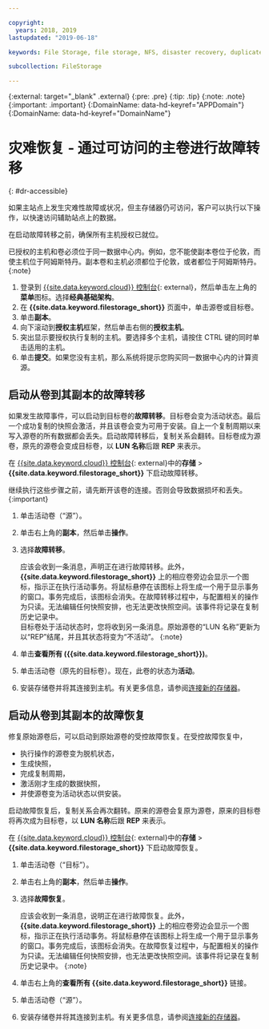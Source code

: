 ```yaml
---

copyright:
  years: 2018, 2019
lastupdated: "2019-06-18"

keywords: File Storage, file storage, NFS, disaster recovery, duplicate volume, replica volume, failover, failback,

subcollection: FileStorage

---
```

{:external: target="_blank" .external}
{:pre: .pre}
{:tip: .tip}
{:note: .note}
{:important: .important}
{:DomainName: data-hd-keyref="APPDomain"}
{:DomainName: data-hd-keyref="DomainName"}

# 灾难恢复 - 通过可访问的主卷进行故障转移
{: #dr-accessible}

如果主站点上发生灾难性故障或状况，但主存储器仍可访问，客户可以执行以下操作，以快速访问辅助站点上的数据。

在启动故障转移之前，确保所有主机授权已就位。

已授权的主机和卷必须位于同一数据中心内。例如，您不能使副本卷位于伦敦，而使主机位于阿姆斯特丹。副本卷和主机必须都位于伦敦，或者都位于阿姆斯特丹。
{:note}

1. 登录到 [{{site.data.keyword.cloud}} 控制台](https://{DomainName}/catalog){: external}，然后单击左上角的**菜单**图标。选择**经典基础架构**。
2. 在 **{{site.data.keyword.filestorage_short}}** 页面中，单击源卷或目标卷。
3. 单击**副本**。
4. 向下滚动到**授权主机**框架，然后单击右侧的**授权主机**。
5. 突出显示要授权执行复制的主机。要选择多个主机，请按住 CTRL 键的同时单击适用的主机。
6. 单击**提交**。如果您没有主机，那么系统将提示您购买同一数据中心内的计算资源。

## 启动从卷到其副本的故障转移

如果发生故障事件，可以启动到目标卷的**故障转移**。目标卷会变为活动状态。最后一个成功复制的快照会激活，并且该卷会变为可用于安装。自上一个复制周期以来写入源卷的所有数据都会丢失。启动故障转移后，复制关系会翻转。目标卷成为源卷，原先的源卷会变成目标卷，以 **LUN 名称**后跟 **REP** 来表示。

在 [{{site.data.keyword.cloud}} 控制台](https://{DomainName}/classic){: external}中的**存储** > **{{site.data.keyword.filestorage_short}}** 下启动故障转移。

继续执行这些步骤之前，请先断开该卷的连接。否则会导致数据损坏和丢失。
{:important}

1. 单击活动卷（“源”）。
2. 单击右上角的**副本**，然后单击**操作**。
3. 选择**故障转移**。
   

   应该会收到一条消息，声明正在进行故障转移。此外，**{{site.data.keyword.filestorage_short}}** 上的相应卷旁边会显示一个图标，指示正在执行活动事务。将鼠标悬停在该图标上将生成一个用于显示事务的窗口。事务完成后，该图标会消失。在故障转移过程中，与配置相关的操作为只读。无法编辑任何快照安排，也无法更改快照空间。该事件将记录在复制历史记录中。<br/>目标卷处于活动状态时，您将收到另一条消息。原始源卷的“LUN 名称”更新为以“REP”结尾，并且其状态将变为“不活动”。
   {:note}
4. 单击**查看所有 ({{site.data.keyword.filestorage_short}})**。
5. 单击活动卷（原先的目标卷）。现在，此卷的状态为**活动**。
6. 安装存储卷并将其连接到主机。有关更多信息，请参阅[连接新的存储器](/docs/infrastructure/FileStorage?topic=FileStorage-getting-started#mountingstorage)。


## 启动从卷到其副本的故障恢复

修复原始源卷后，可以启动到原始源卷的受控故障恢复。在受控故障恢复中，

- 执行操作的源卷变为脱机状态，
- 生成快照，
- 完成复制周期，
- 激活刚才生成的数据快照，
- 并使源卷变为活动状态以供安装。

启动故障恢复后，复制关系会再次翻转。原来的源卷会复原为源卷，原来的目标卷将再次成为目标卷，以 **LUN 名称**后跟 **REP** 来表示。

在 [{{site.data.keyword.cloud}} 控制台](https://{DomainName}/classic){: external}中的**存储** > **{{site.data.keyword.filestorage_short}}** 下启动故障恢复。

1. 单击活动卷（“目标”）。
2. 单击右上角的**副本**，然后单击**操作**。
3. 选择**故障恢复**。

   应该会收到一条消息，说明正在进行故障恢复。此外，**{{site.data.keyword.filestorage_short}}** 上的相应卷旁边会显示一个图标，指示正在执行活动事务。将鼠标悬停在该图标上将生成一个用于显示事务的窗口。事务完成后，该图标会消失。在故障恢复过程中，与配置相关的操作为只读。无法编辑任何快照安排，也无法更改快照空间。该事件将记录在复制历史记录中。
   {:note}
4. 单击右上角的**查看所有 {{site.data.keyword.filestorage_short}}** 链接。
5. 单击活动卷（“源”）。
6. 安装存储卷并将其连接到主机。有关更多信息，请参阅[连接新的存储器](/docs/infrastructure/FileStorage?topic=FileStorage-getting-started#mountingstorage)。
